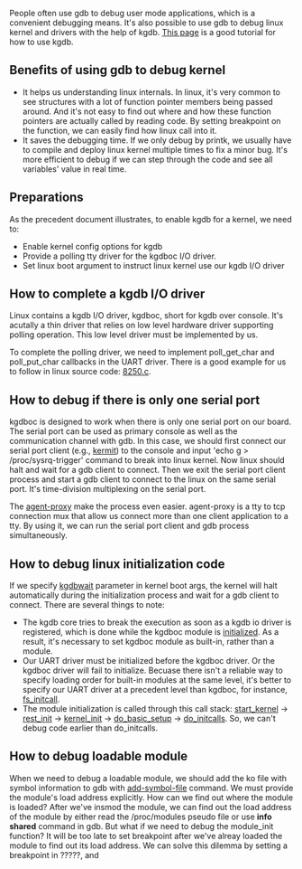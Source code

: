People often use gdb to debug user mode applications, which is a convenient debugging means. It's also possible to use gdb to debug linux kernel and drivers with the help of kgdb. [This page](http://kernel.org/doc/htmldocs/kgdb.html) is a good tutorial for how to use kgdb.

## Benefits of using gdb to debug kernel
- It helps us understanding linux internals. In linux, it's very common to see structures with a lot of function pointer members being passed around. And it's not easy to find out where and how these function pointers are actually called by reading code. By setting breakpoint on the function, we can easily find how linux call into it.
- It saves the debugging time. If we only debug by printk, we usually have to compile and deploy linux kernel multiple times to fix a minor bug. It's more efficient to debug if we can step through the code and see all variables' value in real time.

## Preparations
As the precedent document illustrates, to enable kgdb for a kernel, we need to:

- Enable kernel config options for kgdb
- Provide a polling tty driver for the kgdboc I/O driver.
- Set linux boot argument to instruct linux kernel use our kgdb I/O driver

## How to complete a kgdb I/O driver
Linux contains a kgdb I/O driver, kgdboc, short for kgdb over console. It's acutally a thin driver that relies on low level hardware driver supporting polling operation. This low level driver must be implemented by us.

 To complete the polling driver, we need to implement poll_get_char and poll_put_char callbacks in the UART driver. There is a good example for us to follow in linux source code: [8250.c](http://lxr.free-electrons.com/source/drivers/tty/serial/8250/8250.c#L1836).

## How to debug if there is only one serial port
kgdboc is designed to work when there is only one serial port on our board. The serial port can be used as primary console as well as the communication channel with gdb. In this case, we should first connect our serial port client (e.g., [kermit](http://www.columbia.edu/kermit/)) to the console and input 'echo g > /proc/sysrq-trigger' command to break into linux kernel. Now linux should halt and wait for a gdb client to connect. Then we exit the serial port client process and start a gdb client to connect to the linux on the same serial port. It's time-division multiplexing on the serial port. 

The [agent-proxy](http://git.kernel.org/pub/scm/utils/kernel/kgdb/agent-proxy.git) make the process even easier. agent-proxy is a tty to tcp connection mux that allow us connect more than one client application to a tty. By using it, we can run the serial port client and gdb process simultaneously.

## How to debug linux initialization code
If we specify [kgdbwait](http://lxr.free-electrons.com/source/kernel/debug/debug_core.c#L992) parameter in kernel boot args, the kernel will halt automatically during the initialization process and wait for a gdb client to connect. There are several things to note:

- The kgdb core tries to break the execution as soon as a kgdb io driver is registered, which is done while the kgdboc module is [initialized](http://lxr.free-electrons.com/source/drivers/tty/serial/kgdboc.c#L197). As a result, it's necessary to set kgdboc module as built-in, rather than a module.
- Our UART driver must be initialized before the kgdboc driver. Or the kgdboc driver will fail to initialize. Becuase there isn't a reliable way to specify loading order for built-in modules at the same level, it's better to specify our UART driver at a precedent level than kgdboc, for instance, [fs_initcall](http://lxr.free-electrons.com/source/include/linux/init.h#L205).
- The module initialization is called through this call stack: [start_kernel](http://lxr.free-electrons.com/source/init/main.c#L465) -> [rest_init](http://lxr.free-electrons.com/source/init/main.c#L359) -> [kernel_init](http://lxr.free-electrons.com/source/init/main.c#L836) -> [do_basic_setup](http://lxr.free-electrons.com/source/init/main.c#L769) -> [do_initcalls](http://lxr.free-electrons.com/source/init/main.c#L754). So, we can't debug code earlier than do_initcalls.

## How to debug loadable module
When we need to debug a loadable module, we should add the ko file with symbol information to gdb with [add-symbol-file](http://www.delorie.com/gnu/docs/gdb/gdb_125.html) command. We must provide the module's load address explicitly. How can we find out where the module is loaded? After we've insmod the module, we can find out the load address of the module by either read the /proc/modules pseudo file or use **info shared** command in gdb. But what if we need to debug the module_init function? It will be too late to set breakpoint after we've alreay loaded the module to find out its load address. We can solve this dilemma by setting a breakpoint in ?????, and

